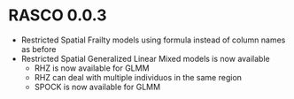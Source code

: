 # RASCO 0.0.3

* Restricted Spatial Frailty models using formula instead of column names as before
* Restricted Spatial Generalized Linear Mixed models is now available
    * RHZ is now available for GLMM
    * RHZ can deal with multiple individuos in the same region
    * SPOCK is now available for GLMM


